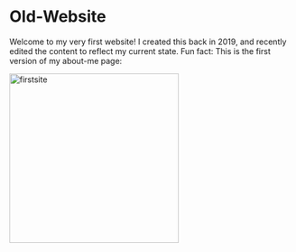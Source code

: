 # Old-Website

Welcome to my very first website! I created this back in 2019, and recently edited the content to reflect my current state. 
Fun fact: This is the first version of my about-me page:

<img width="300" alt="firstsite" src="https://user-images.githubusercontent.com/96026728/206934917-dd0ec90f-3b6d-43fd-ae05-91523d68930e.png">
